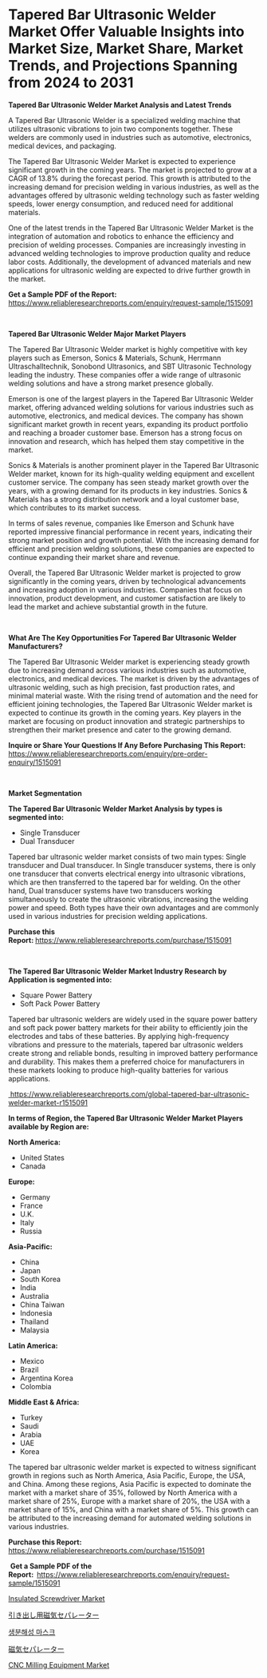 <p><h1>Tapered Bar Ultrasonic Welder Market Offer Valuable Insights into Market Size, Market Share, Market Trends, and Projections Spanning from 2024 to 2031</h1></p><p><strong>Tapered Bar Ultrasonic Welder Market Analysis and Latest Trends</strong></p>
<p><p>A Tapered Bar Ultrasonic Welder is a specialized welding machine that utilizes ultrasonic vibrations to join two components together. These welders are commonly used in industries such as automotive, electronics, medical devices, and packaging.</p><p>The Tapered Bar Ultrasonic Welder Market is expected to experience significant growth in the coming years. The market is projected to grow at a CAGR of 13.8% during the forecast period. This growth is attributed to the increasing demand for precision welding in various industries, as well as the advantages offered by ultrasonic welding technology such as faster welding speeds, lower energy consumption, and reduced need for additional materials.</p><p>One of the latest trends in the Tapered Bar Ultrasonic Welder Market is the integration of automation and robotics to enhance the efficiency and precision of welding processes. Companies are increasingly investing in advanced welding technologies to improve production quality and reduce labor costs. Additionally, the development of advanced materials and new applications for ultrasonic welding are expected to drive further growth in the market.</p></p>
<p><strong>Get a Sample PDF of the Report:&nbsp;</strong> <a href="https://www.reliableresearchreports.com/enquiry/request-sample/1515091">https://www.reliableresearchreports.com/enquiry/request-sample/1515091</a></p>
<p>&nbsp;</p>
<p><strong>Tapered Bar Ultrasonic Welder Major Market Players</strong></p>
<p><p>The Tapered Bar Ultrasonic Welder market is highly competitive with key players such as Emerson, Sonics & Materials, Schunk, Herrmann Ultraschalltechnik, Sonobond Ultrasonics, and SBT Ultrasonic Technology leading the industry. These companies offer a wide range of ultrasonic welding solutions and have a strong market presence globally.</p><p>Emerson is one of the largest players in the Tapered Bar Ultrasonic Welder market, offering advanced welding solutions for various industries such as automotive, electronics, and medical devices. The company has shown significant market growth in recent years, expanding its product portfolio and reaching a broader customer base. Emerson has a strong focus on innovation and research, which has helped them stay competitive in the market.</p><p>Sonics & Materials is another prominent player in the Tapered Bar Ultrasonic Welder market, known for its high-quality welding equipment and excellent customer service. The company has seen steady market growth over the years, with a growing demand for its products in key industries. Sonics & Materials has a strong distribution network and a loyal customer base, which contributes to its market success.</p><p>In terms of sales revenue, companies like Emerson and Schunk have reported impressive financial performance in recent years, indicating their strong market position and growth potential. With the increasing demand for efficient and precision welding solutions, these companies are expected to continue expanding their market share and revenue.</p><p>Overall, the Tapered Bar Ultrasonic Welder market is projected to grow significantly in the coming years, driven by technological advancements and increasing adoption in various industries. Companies that focus on innovation, product development, and customer satisfaction are likely to lead the market and achieve substantial growth in the future.</p></p>
<p>&nbsp;</p>
<p><strong>What Are The Key Opportunities For Tapered Bar Ultrasonic Welder Manufacturers?</strong></p>
<p><p>The Tapered Bar Ultrasonic Welder market is experiencing steady growth due to increasing demand across various industries such as automotive, electronics, and medical devices. The market is driven by the advantages of ultrasonic welding, such as high precision, fast production rates, and minimal material waste. With the rising trend of automation and the need for efficient joining technologies, the Tapered Bar Ultrasonic Welder market is expected to continue its growth in the coming years. Key players in the market are focusing on product innovation and strategic partnerships to strengthen their market presence and cater to the growing demand.</p></p>
<p><strong>Inquire or Share Your Questions If Any Before Purchasing This Report:</strong> <a href="https://www.reliableresearchreports.com/enquiry/pre-order-enquiry/1515091">https://www.reliableresearchreports.com/enquiry/pre-order-enquiry/1515091</a></p>
<p>&nbsp;</p>
<p><strong>Market Segmentation</strong></p>
<p><strong>The Tapered Bar Ultrasonic Welder Market Analysis by types is segmented into:</strong></p>
<p><ul><li>Single Transducer</li><li>Dual Transducer</li></ul></p>
<p><p>Tapered bar ultrasonic welder market consists of two main types: Single transducer and Dual transducer. In Single transducer systems, there is only one transducer that converts electrical energy into ultrasonic vibrations, which are then transferred to the tapered bar for welding. On the other hand, Dual transducer systems have two transducers working simultaneously to create the ultrasonic vibrations, increasing the welding power and speed. Both types have their own advantages and are commonly used in various industries for precision welding applications.</p></p>
<p><strong>Purchase this Report:&nbsp;</strong><a href="https://www.reliableresearchreports.com/purchase/1515091">https://www.reliableresearchreports.com/purchase/1515091</a></p>
<p>&nbsp;</p>
<p><strong>The Tapered Bar Ultrasonic Welder Market Industry Research by Application is segmented into:</strong></p>
<p><ul><li>Square Power Battery</li><li>Soft Pack Power Battery</li></ul></p>
<p><p>Tapered bar ultrasonic welders are widely used in the square power battery and soft pack power battery markets for their ability to efficiently join the electrodes and tabs of these batteries. By applying high-frequency vibrations and pressure to the materials, tapered bar ultrasonic welders create strong and reliable bonds, resulting in improved battery performance and durability. This makes them a preferred choice for manufacturers in these markets looking to produce high-quality batteries for various applications.</p></p>
<p><a href="https://www.reliableresearchreports.com/global-tapered-bar-ultrasonic-welder-market-r1515091">&nbsp;https://www.reliableresearchreports.com/global-tapered-bar-ultrasonic-welder-market-r1515091</a></p>
<p><strong>In terms of Region, the Tapered Bar Ultrasonic Welder Market Players available by Region are:</strong></p>
<p>
    <p> <strong> North America: </strong>
        <ul>
            <li>United States</li>
            <li>Canada</li>
        </ul>
        </p> 
    <p> <strong> Europe: </strong>
        <ul>
            <li>Germany</li>
            <li>France</li>
            <li>U.K.</li>
            <li>Italy</li>
            <li>Russia</li>
        </ul>
        </p> 
    <p> <strong> Asia-Pacific: </strong>
        <ul>
            <li>China</li>
            <li>Japan</li>
            <li>South Korea</li>
            <li>India</li>
            <li>Australia</li>
            <li>China Taiwan</li>
            <li>Indonesia</li>
            <li>Thailand</li>
            <li>Malaysia</li>
        </ul>
        </p> 
    <p> <strong> Latin America: </strong>
        <ul>
            <li>Mexico</li>
            <li>Brazil</li>
            <li>Argentina Korea</li>
            <li>Colombia</li>
        </ul>
        </p> 
    <p> <strong> Middle East & Africa: </strong>
        <ul>
            <li>Turkey</li>
            <li>Saudi</li>
            <li>Arabia</li>
            <li>UAE</li>
            <li>Korea</li>
        </ul>
    </p>
    </p>
<p><p>The tapered bar ultrasonic welder market is expected to witness significant growth in regions such as North America, Asia Pacific, Europe, the USA, and China. Among these regions, Asia Pacific is expected to dominate the market with a market share of 35%, followed by North America with a market share of 25%, Europe with a market share of 20%, the USA with a market share of 15%, and China with a market share of 5%. This growth can be attributed to the increasing demand for automated welding solutions in various industries.</p></p>
<p><strong>Purchase this Report: </strong><a href="https://www.reliableresearchreports.com/purchase/1515091">https://www.reliableresearchreports.com/purchase/1515091</a></p>
<p>&nbsp;<strong>Get a Sample PDF of the Report:&nbsp;&nbsp;</strong><a href="https://www.reliableresearchreports.com/enquiry/request-sample/1515091">https://www.reliableresearchreports.com/enquiry/request-sample/1515091</a></p>
<p><strong></strong></p>
<p><p><a href="https://github.com/gdfhhhj/Market-Research-Report-List-5/blob/main/insulated-screwdriver-market.md">Insulated Screwdriver Market</a></p><p><a href="https://github.com/LuzHills1972/Market-Research-Report-List-1/blob/main/9868625165534.md">引き出し用磁気セパレーター</a></p><p><a href="https://github.com/Edwards13Jessica/Market-Research-Report-List-1/blob/main/8727264178649.md">생분해성 마스크</a></p><p><a href="https://github.com/kegley4963/Market-Research-Report-List-2/blob/main/9963507165533.md">磁気セパレーター</a></p><p><a href="https://github.com/julyju69/Market-Research-Report-List-4/blob/main/cnc-milling-equipment-market.md">CNC Milling Equipment Market</a></p></p>